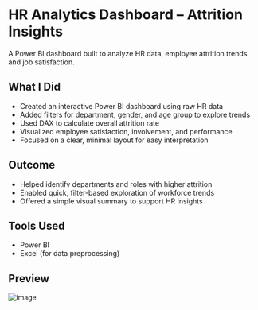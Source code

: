 # HR Analytics Dashboard – Attrition Insights

A Power BI dashboard built to analyze HR data, employee attrition trends and job satisfaction.

## What I Did
- Created an interactive Power BI dashboard using raw HR data
- Added filters for department, gender, and age group to explore trends
- Used DAX to calculate overall attrition rate
- Visualized employee satisfaction, involvement, and performance
- Focused on a clear, minimal layout for easy interpretation

## Outcome
- Helped identify departments and roles with higher attrition
- Enabled quick, filter-based exploration of workforce trends
- Offered a simple visual summary to support HR insights

## Tools Used
- Power BI
- Excel (for data preprocessing)

## Preview

![image](https://github.com/user-attachments/assets/65236d63-e6bc-40eb-81a5-6c8d6586426c)

